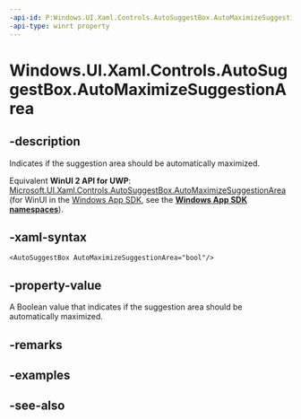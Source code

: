 ```yaml
---
-api-id: P:Windows.UI.Xaml.Controls.AutoSuggestBox.AutoMaximizeSuggestionArea
-api-type: winrt property
---
```


<!-- Property syntax
public bool AutoMaximizeSuggestionArea { get;  set; }
-->

# Windows.UI.Xaml.Controls.AutoSuggestBox.AutoMaximizeSuggestionArea

## -description
Indicates if the suggestion area should be automatically maximized.

Equivalent **WinUI 2 API for UWP**: [Microsoft.UI.Xaml.Controls.AutoSuggestBox.AutoMaximizeSuggestionArea](/windows/winui/api/microsoft.ui.xaml.controls.autosuggestbox.automaximizesuggestionarea) (for WinUI in the [Windows App SDK](/windows/apps/windows-app-sdk/), see the **[Windows App SDK namespaces](/windows/windows-app-sdk/api/winrt/)**).

## -xaml-syntax
```xaml
<AutoSuggestBox AutoMaximizeSuggestionArea="bool"/>
```


## -property-value
A Boolean value that indicates if the suggestion area should be automatically maximized.

## -remarks

## -examples

## -see-also
